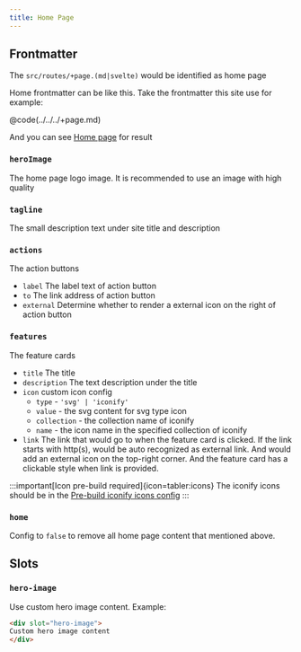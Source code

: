 ```yaml
---
title: Home Page
---
```


## Frontmatter

The `src/routes/+page.(md|svelte)` would be identified as home page

Home frontmatter can be like this.
Take the frontmatter this site use for example:

@code(../../../+page.md)

And you can see [Home page](/) for result

### `heroImage`

The home page logo image. It is recommended to use an image with high quality

### `tagline`

The small description text under site title and description

### `actions`

The action buttons
* `label`
  The label text of action button
* `to`
  The link address of action button
* `external`
  Determine whether to render a external icon on the right of action button

### `features`

The feature cards

* `title`
  The title
* `description`
  The text description under the title
* `icon`
custom icon config
  * `type` - `'svg' | 'iconify'`
  * `value` - the svg content for svg type icon
  * `collection` - the collection name of iconify
  * `name` - the icon name in the specified collection of iconify
* `link`
  The link that would go to when the feature card is clicked.
  If the link starts with http(s), would be auto recognized as external link. And would add an external icon on the top-right corner.
  And the feature card has a clickable style when link is provided.

:::important[Icon pre-build required]{icon=tabler:icons}
The iconify icons should be in the [Pre-build iconify icons config](/reference/default-theme/#preBuildIconifyIcons)
:::

### `home`

Config to `false` to remove all home page content that mentioned above.

## Slots

### `hero-image`

Use custom hero image content. Example:

```html title="/src/routes/+page.(md|svelte)"
<div slot="hero-image">
Custom hero image content
</div>
```
